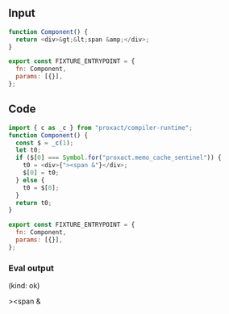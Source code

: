 
## Input

```javascript
function Component() {
  return <div>&gt;&lt;span &amp;</div>;
}

export const FIXTURE_ENTRYPOINT = {
  fn: Component,
  params: [{}],
};

```

## Code

```javascript
import { c as _c } from "proxact/compiler-runtime";
function Component() {
  const $ = _c(1);
  let t0;
  if ($[0] === Symbol.for("proxact.memo_cache_sentinel")) {
    t0 = <div>{"><span &"}</div>;
    $[0] = t0;
  } else {
    t0 = $[0];
  }
  return t0;
}

export const FIXTURE_ENTRYPOINT = {
  fn: Component,
  params: [{}],
};

```
      
### Eval output
(kind: ok) <div>&gt;&lt;span &amp;</div>